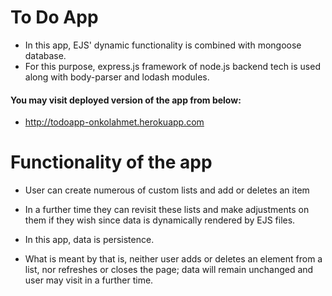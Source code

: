 # To Do App
- In this app, EJS' dynamic functionality is combined with mongoose database.
- For this purpose, express.js framework of node.js backend tech is used along with body-parser and lodash modules.
#### You may visit deployed version of the app from below:
- http://todoapp-onkolahmet.herokuapp.com

# Functionality of the app 
- User can create numerous of custom lists and add or deletes an item
- In a further time they can revisit these lists and make adjustments on them if they wish since data is dynamically rendered by EJS files.



- In this app, data is persistence. 
- What is meant by that is, neither user adds or deletes an element from a list, nor refreshes or closes the page; data will remain unchanged and user may visit in a further time.
